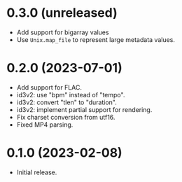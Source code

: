 0.3.0 (unreleased)
=====
- Add support for bigarray values
- Use `Unix.map_file` to represent large
  metadata values.

0.2.0 (2023-07-01)
=====
- Add support for FLAC.
- id3v2: use "bpm" instead of "tempo".
- id3v2: convert "tlen" to "duration".
- id3v2: implement partial support for rendering.
- Fix charset conversion from utf16.
- Fixed MP4 parsing.

0.1.0 (2023-02-08)
=====
- Initial release.
